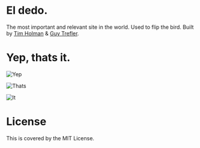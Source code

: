 # El dedo.
The most important and relevant site in the world. Used to flip the bird. Built by [Tim Holman](http://tholman.com) & [Guy Trefler](http://www.guytrefler.com/).

# Yep, thats it.

![Yep](http://i.imgur.com/UXc9xl3.png)

![Thats](https://imgur.com/84NwMZj.png)

![It](http://i.imgur.com/Ol2kZgu.png)

# License
This is covered by the MIT License.
